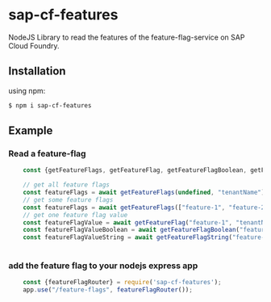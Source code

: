 # sap-cf-features
NodeJS Library to read the features of the feature-flag-service on SAP Cloud Foundry.

## Installation
using npm:

```bash
$ npm i sap-cf-features
```

## Example

### Read a feature-flag 

```js
    const {getFeatureFlags, getFeatureFlag, getFeatureFlagBoolean, getFeatureFlagString} = require('sap-cf-features');

    // get all feature flags
    const featureFlags = await getFeatureFlags(undefined, "tenantName");
    // get some feature flags
    const featureFlags = await getFeatureFlags(["feature-1", "feature-2"], "tenantName");
    // get one feature flag value
    const featureFlagValue = await getFeatureFlag("feature-1", "tenantName");
    const featureFlagValueBoolean = await getFeatureFlagBoolean("feature-1", "tenantName");
    const featureFlagValueString = await getFeatureFlagString("feature-2", "tenantName");
    
```

### add the feature flag to your nodejs express app 

```js
    const {featureFlagRouter} = require('sap-cf-features');
    app.use("/feature-flags", featureFlagRouter());


```

